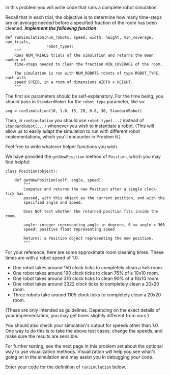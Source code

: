 In this problem you will write code that runs a complete robot simulation.

Recall that in each trial, the objective is to determine how many time-steps are on average needed before a specified fraction of the room has been cleaned. ***Implement the following function***:

    def runSimulation(num_robots, speed, width, height, min_coverage, num_trials,
                      robot_type):
        """
        Runs NUM_TRIALS trials of the simulation and returns the mean number of
        time-steps needed to clean the fraction MIN_COVERAGE of the room.

        The simulation is run with NUM_ROBOTS robots of type ROBOT_TYPE, each with
        speed SPEED, in a room of dimensions WIDTH x HEIGHT.
        """

The first six parameters should be self-explanatory. For the time being, you should pass in ```StandardRobot``` for the ```robot_type``` parameter, like so:

    avg = runSimulation(10, 1.0, 15, 20, 0.8, 30, StandardRobot) 

Then, in ```runSimulation``` you should use ```robot_type(...)``` instead of ```StandardRobot(...)``` whenever you wish to instantiate a robot. (This will allow us to easily adapt the simulation to run with different robot implementations, which you'll encounter in Problem 6.)

Feel free to write whatever helper functions you wish.

We have provided the ```getNewPosition``` method of ```Position```, which you may find helpful:

    class Position(object):

        def getNewPosition(self, angle, speed):
            """
            Computes and returns the new Position after a single clock-tick has
            passed, with this object as the current position, and with the
            specified angle and speed.

            Does NOT test whether the returned position fits inside the room.

            angle: integer representing angle in degrees, 0 <= angle < 360
            speed: positive float representing speed

            Returns: a Position object representing the new position.
            """

For your reference, here are some approximate room cleaning times. These times are with a robot speed of 1.0.

* One robot takes around 150 clock ticks to completely clean a 5x5 room.
* One robot takes around 190 clock ticks to clean 75% of a 10x10 room.
* One robot takes around 310 clock ticks to clean 90% of a 10x10 room.
* One robot takes around 3322 clock ticks to completely clean a 20x20 room.
* Three robots take around 1105 clock ticks to completely clean a 20x20 room.

(These are only intended as guidelines. Depending on the exact details of your implementation, you may get times slightly different from ours.)

You should also check your simulation's output for speeds other than 1.0. One way to do this is to take the above test cases, change the speeds, and make sure the results are sensible.

For further testing, see the next page in this problem set about the optional way to use visualization methods. Visualization will help you see what's going on in the simulation and may assist you in debugging your code.

Enter your code for the definition of ```runSimulation``` below.
